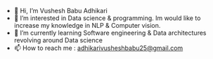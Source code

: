 - 👋 Hi, I’m Vushesh Babu Adhikari
- 👀 I’m interested in Data science & programming. Im would like to increase my knowledge in NLP & Computer vision. 
- 🌱 I’m currently learning Software engineering & Data architectures revolving around Data science
- 📫 How to reach me : adhikarivusheshbabu25@gmail.com 

<!---
avb008/avb008 is a ✨ special ✨ repository because its `README.md` (this file) appears on your GitHub profile.
You can click the Preview link to take a look at your changes.
--->

